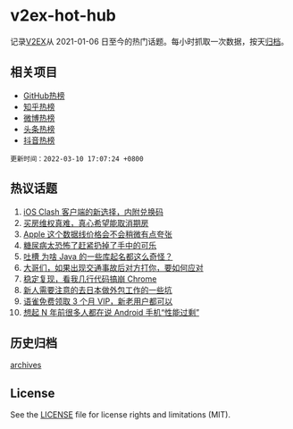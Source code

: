 # v2ex-hot-hub

 记录[V2EX](https://www.v2ex.com/)从 2021-01-06 日至今的热门话题。每小时抓取一次数据，按天[归档](archives)。
 
 ## 相关项目

- [GitHub热榜](https://github.com/snaildev/github-hot-hub)
- [知乎热榜](https://github.com/snaildev/zhihu-hot-hub)
- [微博热榜](https://github.com/snaildev/weibo-hot-hub)
- [头条热榜](https://github.com/snaildev/toutiao-hot-hub)
- [抖音热榜](https://github.com/snaildev/douyin-hot-hub)


 `更新时间：2022-03-10 17:07:24 +0800`

## 热议话题

1. [iOS Clash 客户端的新选择，内附兑换码](https://www.v2ex.com/t/839223)
1. [买房维权真难，真心希望能取消期房](https://www.v2ex.com/t/839312)
1. [Apple 这个数据线价格会不会稍微有点夸张](https://www.v2ex.com/t/839205)
1. [糖尿病太恐怖了赶紧扔掉了手中的可乐](https://www.v2ex.com/t/839307)
1. [吐槽 为啥 Java 的一些库起名都这么奇怪？](https://www.v2ex.com/t/839275)
1. [大哥们，如果出现交通事故后对方打你，要如何应对](https://www.v2ex.com/t/839351)
1. [稳定复现，看我几行代码搞崩 Chrome](https://www.v2ex.com/t/839328)
1. [新人需要注意的去日本做外包工作的一些坑](https://www.v2ex.com/t/839303)
1. [语雀免费领取 3 个月 VIP，新老用户都可以](https://www.v2ex.com/t/839357)
1. [想起 N 年前很多人都在说 Android 手机“性能过剩”](https://www.v2ex.com/t/839274)

## 历史归档

[archives](archives)

## License

See the [LICENSE](LICENSE) file for license rights and limitations (MIT).
